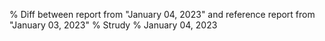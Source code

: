 % Diff between report from "January 04, 2023" and reference report from "January 03, 2023"
% Strudy
% January 04, 2023


